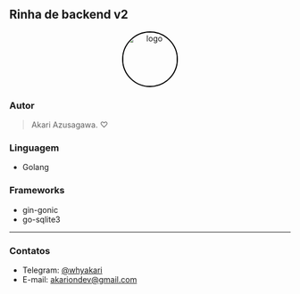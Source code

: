 ## Rinha de backend v2

<div align="center">
   <img src="https://github.com/whyakari/rinha-de-backend-v2/assets/58480908/952f6512-7a8f-45d5-ab01-9505c32f1890" style="width: 96px; border-radius: 100%; border: 2px solid #000;" alt="logo">
</div>


### Autor
> Akari Azusagawa. ♡

### Linguagem
- Golang
### Frameworks
- gin-gonic
- go-sqlite3
--------

### Contatos
- Telegram: [@whyakari](https://t.me/whyakari)
- E-mail: akariondev@gmail.com
